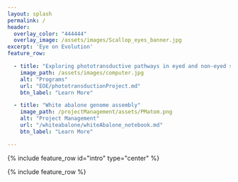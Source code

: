 ```yaml
---
layout: splash
permalink: /
header:
  overlay_color: "444444"
  overlay_image: /assets/images/Scallop_eyes_banner.jpg
excerpt: 'Eye on Evolution'
feature_row:

  - title: "Exploring phototransductive pathways in eyed and non-eyed species"
    image_path: /assets/images/computer.jpg
    alt: "Programs"
    url: "EOE/phototransductionProject.md"
    btn_label: "Learn More"

  - title: "White abalone genome assembly"
    image_path: /projectManagement/assets/PMatom.png
    alt: "Project Management"
    url: "/whiteabalone/whiteAbalone_notebook.md"
    btn_label: "Learn More"

---
```





{% include feature_row id="intro" type="center" %}

{% include feature_row %}
